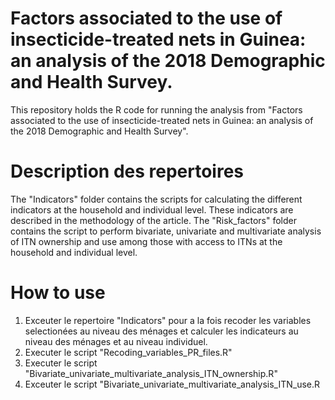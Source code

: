 # Factors associated to the use of insecticide-treated nets in Guinea: an analysis of the 2018 Demographic and Health Survey.

This repository holds the R code for running the analysis from "Factors associated to the use of insecticide-treated nets in Guinea: an analysis of the 2018 Demographic and Health Survey".

# Description des repertoires

The "Indicators" folder contains the scripts for calculating the different indicators at the household and individual level. These indicators are described in the methodology of the article.
The "Risk_factors" folder contains the script to perform bivariate, univariate and multivariate analysis of ITN ownership and use among those with access to ITNs at the household and individual level.

# How to use
1. Exceuter le repertoire "Indicators" pour a la fois recoder les variables selectionées au niveau des ménages et calculer les indicateurs au niveau des ménages et au niveau individuel.
2. Executer le script "Recoding_variables_PR_files.R" 
3. Executer le script "Bivariate_univariate_multivariate_analysis_ITN_ownership.R"
4. Exceuter le script "Bivariate_univariate_multivariate_analysis_ITN_use.R


